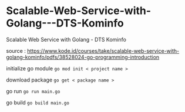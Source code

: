 # Scalable-Web-Service-with-Golang---DTS-Kominfo
Scalable Web Service with Golang - DTS Kominfo


source : https://www.kode.id/courses/take/scalable-web-service-with-golang-kominfo/pdfs/38528024-go-programming-introduction

initialize go module
``` go mod init < project name > ```

download package
``` go get < package name > ```

go run
``` go run main.go ```

go build
``` go build main.go ```
